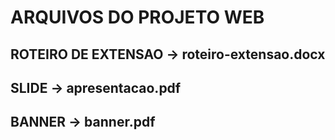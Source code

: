 # ARQUIVOS DO PROJETO WEB

## ROTEIRO DE EXTENSAO -> roteiro-extensao.docx

## SLIDE -> apresentacao.pdf

## BANNER -> banner.pdf

